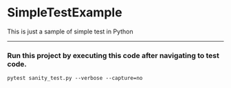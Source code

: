 # SimpleTestExample
This is just a sample of simple test in Python

---
### Run this project by executing this code after navigating to test code.
`pytest sanity_test.py --verbose --capture=no`
